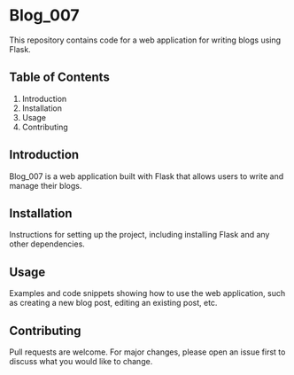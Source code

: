 # Blog_007

This repository contains code for a web application for writing blogs using Flask.

## Table of Contents
1. Introduction
2. Installation
3. Usage
4. Contributing

## Introduction
Blog_007 is a web application built with Flask that allows users to write and manage their blogs.

## Installation
Instructions for setting up the project, including installing Flask and any other dependencies.

## Usage
Examples and code snippets showing how to use the web application, such as creating a new blog post, editing an existing post, etc.

## Contributing
Pull requests are welcome. For major changes, please open an issue first to discuss what you would like to change.


